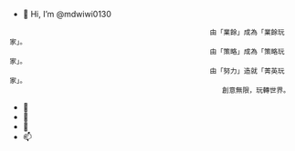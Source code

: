 - 👋 Hi, I’m @mdwiwi0130
```
                                                 由「業餘」成為「業餘玩家」。
                                                 由「策略」成為「策略玩家」。
                                                 由「努力」造就「菁英玩家」。
                                                    創意無限，玩轉世界。
```
- 👀 
- 🌱 
- 💞️
- 📫

<!---
mdwiwi0130/mdwiwi0130 is a ✨ special ✨ repository because its `README.md` (this file) appears on your GitHub profile.
You can click the Preview link to take a look at your changes.
--->

